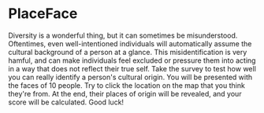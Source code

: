 # PlaceFace

Diversity is a wonderful thing, but it can sometimes be misunderstood. 
Oftentimes, even well-intentioned individuals will automatically assume the cultural background of a person at a glance.
This misidentification is very hamful, and can make individuals feel excluded or pressure them into acting in a way that does not reflect their true self.
Take the survey to test how well you can really identify a person's cultural origin.
You will be presented with the faces of 10 people.
Try to click the location on the map that you think they're from. 
At the end, their places of origin will be revealed, and your score will be calculated.
Good luck!
